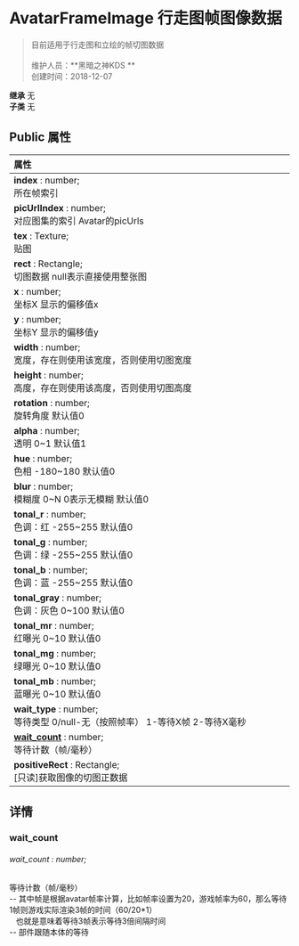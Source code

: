 # AvatarFrameImage 行走图帧图像数据
>目前适用于行走图和立绘的帧切图数据<br><br>
>维护人员：**黑暗之神KDS **  
>创建时间：2018-12-07

**继承**  无<br>
**子类**  无<br>
## **Public 属性**
|<div style="width:1000px;text-align:left">属性</div>   |
| ---  |
| **index** : number;<br>所在帧索引  |
| **picUrlIndex** : number;<br>对应图集的索引 Avatar的picUrls  |
| **tex** : Texture;<br>贴图  |
| **rect** : Rectangle;<br>切图数据 null表示直接使用整张图  |
| **x** : number;<br>坐标X 显示的偏移值x  |
| **y** : number;<br>坐标Y 显示的偏移值y  |
| **width** : number;<br>宽度，存在则使用该宽度，否则使用切图宽度  |
| **height** : number;<br>高度，存在则使用该高度，否则使用切图高度  |
| **rotation** : number;<br>旋转角度 默认值0  |
| **alpha** : number;<br>透明 0~1 默认值1  |
| **hue** : number;<br>色相 -180~180 默认值0  |
| **blur** : number;<br>模糊度 0~N 0表示无模糊 默认值0  |
| **tonal_r** : number;<br>色调：红 -255~255 默认值0  |
| **tonal_g** : number;<br>色调：绿 -255~255 默认值0  |
| **tonal_b** : number;<br>色调：蓝 -255~255 默认值0  |
| **tonal_gray** : number;<br>色调：灰色 0~100 默认值0  |
| **tonal_mr** : number;<br>红曝光 0~10 默认值0  |
| **tonal_mg** : number;<br>绿曝光 0~10 默认值0  |
| **tonal_mb** : number;<br>蓝曝光 0~10 默认值0  |
| **wait_type** : number;<br>等待类型 0/null-无（按照帧率） 1-等待X帧 2-等待X毫秒  |
| **[wait_count](#wait_count)** : number;<br>等待计数（帧/毫秒）  |
| **positiveRect** : Rectangle;<br>[只读]获取图像的切图正数据  |



## 详情

### wait_count
###### wait_count : number;
等待计数（帧/毫秒）<br>
-- 其中帧是根据avatar帧率计算，比如帧率设置为20，游戏帧率为60，那么等待1帧则游戏实际渲染3帧的时间（60/20*1）<br>
&nbsp;&nbsp;&nbsp;也就是意味着等待3帧表示等待3倍间隔时间<br>
-- 部件跟随本体的等待




